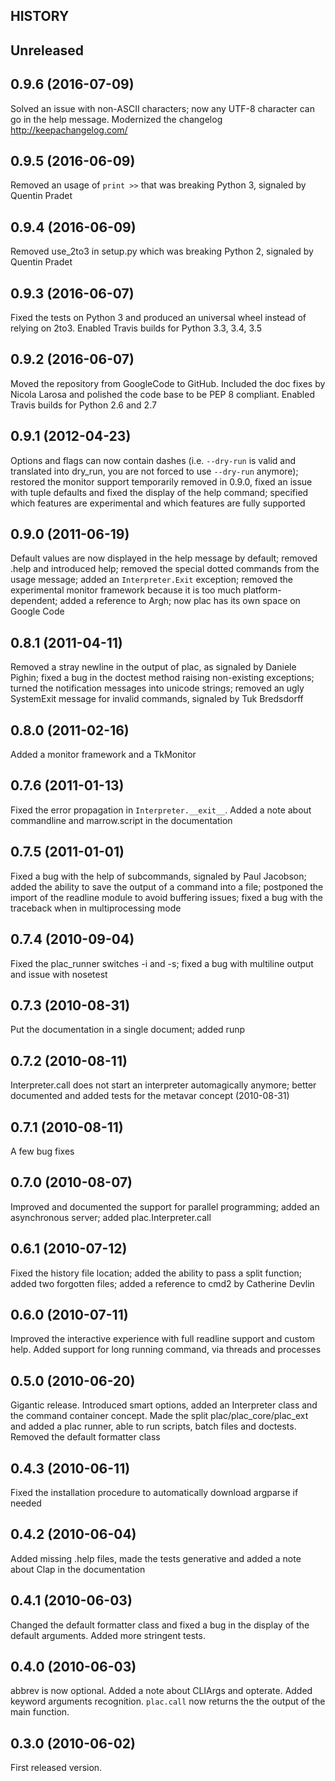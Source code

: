 HISTORY
-------

## Unreleased

## 0.9.6  (2016-07-09)

Solved an issue with non-ASCII characters; now any UTF-8 character
can go in the help message. Modernized the changelog http://keepachangelog.com/

## 0.9.5 (2016-06-09)

Removed an usage of `print >>` that was breaking Python 3, signaled
by Quentin Pradet

## 0.9.4 (2016-06-09)

Removed use_2to3 in setup.py which was breaking Python 2, signaled
by Quentin Pradet

## 0.9.3 (2016-06-07)

Fixed the tests on Python 3 and produced an universal wheel instead of
relying on 2to3. Enabled Travis builds for Python 3.3, 3.4, 3.5

## 0.9.2 (2016-06-07)

Moved the repository from GoogleCode to GitHub. Included the doc fixes
by Nicola Larosa and polished the code base to be PEP 8 compliant.
Enabled Travis builds for Python 2.6 and 2.7

## 0.9.1 (2012-04-23)

Options and flags can now contain dashes (i.e. ``--dry-run`` is valid and
translated into dry_run, you are not forced to use ``--dry-run`` anymore); 
restored the monitor support temporarily removed in 0.9.0, fixed an issue
with tuple defaults and fixed the display of the help command; specified
which features are experimental and which features are fully supported

## 0.9.0 (2011-06-19)

Default values are now displayed in the help message by default;
removed .help and introduced help; removed the special dotted
commands from the usage message; added an ``Interpreter.Exit``
exception; removed the experimental monitor framework because
it is too much platform-dependent; added a reference
to Argh; now plac has its own space on Google Code

## 0.8.1 (2011-04-11)

Removed a stray newline in the output of plac, as signaled
by Daniele Pighin; fixed a bug in the doctest method raising
non-existing exceptions; turned the notification messages into
unicode strings; removed an ugly SystemExit message
for invalid commands, signaled by Tuk Bredsdorff

## 0.8.0 (2011-02-16)

Added a monitor framework and a TkMonitor

## 0.7.6 (2011-01-13)

Fixed the error propagation in ``Interpreter.__exit__``.
Added a note about commandline and marrow.script in the documentation

## 0.7.5 (2011-01-01)

Fixed a bug with the help of subcommands, signaled by Paul Jacobson;
added the ability to save the output of a command into a file; postponed
the import of the readline module to avoid buffering issues; fixed a
bug with the traceback when in multiprocessing mode

## 0.7.4 (2010-09-04)

Fixed the plac_runner switches -i and -s; fixed a bug with multiline
output and issue with nosetest

## 0.7.3 (2010-08-31)

Put the documentation in a single document; added runp

## 0.7.2 (2010-08-11)

Interpreter.call does not start an interpreter automagically anymore;
better documented and added tests for the metavar concept (2010-08-31)

## 0.7.1 (2010-08-11)

A few bug fixes

## 0.7.0 (2010-08-07)

Improved and documented the support for parallel programming;
added an asynchronous server; added plac.Interpreter.call

## 0.6.1 (2010-07-12)

Fixed the history file location; added the ability to pass a split
function; added two forgotten files; added a reference to cmd2 by 
Catherine Devlin

## 0.6.0 (2010-07-11)

Improved the interactive experience with full readline support and
custom help. Added support for long running command, via threads and
processes

## 0.5.0 (2010-06-20)

Gigantic release. Introduced smart options, added an Interpreter class
and the command container concept. Made the split plac/plac_core/plac_ext
and added a plac runner, able to run scripts, batch files and doctests.
Removed the default formatter class

## 0.4.3 (2010-06-11)

Fixed the installation procedure to automatically download argparse
if needed

## 0.4.2 (2010-06-04)

Added missing .help files, made the tests generative and added a
note about Clap in the documentation

## 0.4.1 (2010-06-03)

Changed the default formatter class and fixed a bug in the
display of the default arguments. Added more stringent tests.

## 0.4.0 (2010-06-03)

abbrev is now optional. Added a note about CLIArgs and opterate.
Added keyword arguments recognition. ``plac.call`` now returns the
the output of the main function.

## 0.3.0 (2010-06-02)

First released version.
